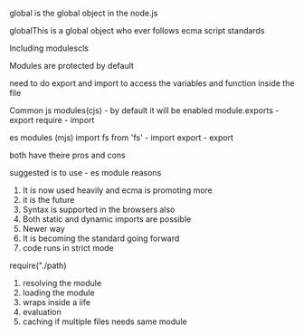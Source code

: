 global is the global object in the node.js


globalThis is a global object who ever follows ecma script standards



Including modulescls

Modules are protected by default

need to do export and import to access the variables and function inside the file

Common js modules(cjs) - by default it will be enabled
module.exports -  export
require - import

es modules (mjs)
import fs from 'fs' - import
export - export

both have theire pros and cons

suggested is to use - es module
reasons
1. It is now used heavily and ecma is promoting more
2. it is the future
3. Syntax is supported in the browsers also
4. Both static and dynamic imports are possible
5. Newer way
6. It is becoming the standard going forward
7. code runs in strict mode



require("./path)
1. resolving the module
2. loading the module
3. wraps inside a iife
4. evaluation 
5. caching if multiple files needs same module

